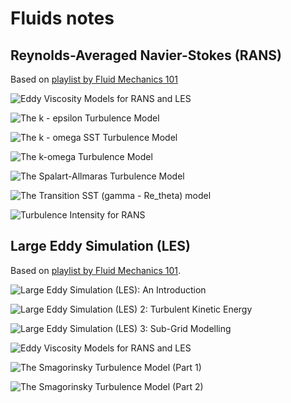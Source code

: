 # Fluids notes

## Reynolds-Averaged Navier-Stokes (RANS)

Based on [playlist by Fluid Mechanics 101](https://www.youtube.com/playlist?list=PLnJ8lIgfDbkrNyps1_36tNRRQ7hLzPFhV)

![Eddy Viscosity Models for RANS and LES](https://www.youtube.com/watch?v=SVYXNICeNWA&list=PLnJ8lIgfDbkrNyps1_36tNRRQ7hLzPFhV&index=1)


![The k - epsilon Turbulence Model](https://www.youtube.com/watch?v=fOB91zQ7HJU&list=PLnJ8lIgfDbkrNyps1_36tNRRQ7hLzPFhV&index=2)


![The k - omega SST Turbulence Model](https://www.youtube.com/watch?v=myv-ityFnS4&list=PLnJ8lIgfDbkrNyps1_36tNRRQ7hLzPFhV&index=3)


![The k-omega Turbulence Model](https://www.youtube.com/watch?v=26QaCK6wDp8&list=PLnJ8lIgfDbkrNyps1_36tNRRQ7hLzPFhV&index=4)


![The Spalart-Allmaras Turbulence Model](https://www.youtube.com/watch?v=Xivc0EIGFQw&list=PLnJ8lIgfDbkrNyps1_36tNRRQ7hLzPFhV&index=5)


![The Transition SST (gamma - Re_theta) model](https://www.youtube.com/watch?v=5htknS9uVEk&list=PLnJ8lIgfDbkrNyps1_36tNRRQ7hLzPFhV&index=6)


![Turbulence Intensity for RANS](https://www.youtube.com/watch?v=Xr7BzHImL68&list=PLnJ8lIgfDbkrNyps1_36tNRRQ7hLzPFhV&index=7)


## Large Eddy Simulation (LES)

Based on [playlist by Fluid Mechanics 101](https://www.youtube.com/playlist?list=PLnJ8lIgfDbkoPrNWatlYdROiPrRU4XeUA).

![Large Eddy Simulation (LES): An Introduction](https://www.youtube.com/watch?v=r5vP45_6fB4&list=PLnJ8lIgfDbkoPrNWatlYdROiPrRU4XeUA&index=1)


![Large Eddy Simulation (LES) 2: Turbulent Kinetic Energy](https://www.youtube.com/watch?v=QKDFTCUh7zU&list=PLnJ8lIgfDbkoPrNWatlYdROiPrRU4XeUA&index=2)


![Large Eddy Simulation (LES) 3: Sub-Grid Modelling](https://www.youtube.com/watch?v=N81Io_yrOQU&list=PLnJ8lIgfDbkoPrNWatlYdROiPrRU4XeUA&index=3)


![Eddy Viscosity Models for RANS and LES](https://www.youtube.com/watch?v=SVYXNICeNWA&list=PLnJ8lIgfDbkoPrNWatlYdROiPrRU4XeUA&index=4)


![The Smagorinsky Turbulence Model (Part 1)](https://www.youtube.com/watch?v=V8ydRrdCzl0&list=PLnJ8lIgfDbkoPrNWatlYdROiPrRU4XeUA&index=5)


![The Smagorinsky Turbulence Model (Part 2)](https://www.youtube.com/watch?v=GdXLyfRK188&list=PLnJ8lIgfDbkoPrNWatlYdROiPrRU4XeUA&index=6)
